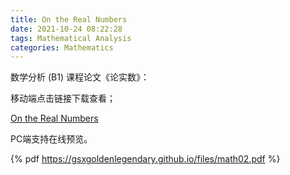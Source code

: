 ```yaml
---
title: On the Real Numbers
date: 2021-10-24 08:22:28
tags: Mathematical Analysis 
categories: Mathematics 
---
```


数学分析 (B1) 课程论文《论实数》：

<!--more-->

移动端点击链接下载查看；

[On the Real Numbers](https://gsxgoldenlegendary.github.io/files/math02.pdf)

PC端支持在线预览。

{% pdf https://gsxgoldenlegendary.github.io/files/math02.pdf %}

